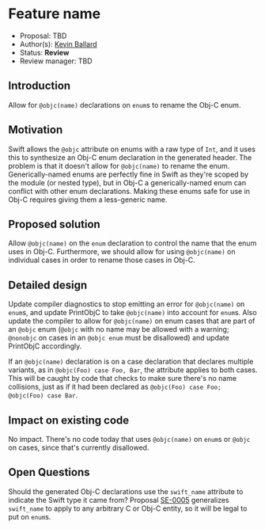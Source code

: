 # Feature name

* Proposal: TBD
* Author(s): [Kevin Ballard](https://github.com/kballard)
* Status: **Review**
* Review manager: TBD

## Introduction

Allow for `@objc(name)` declarations on `enum`s to rename the Obj-C enum.

## Motivation

Swift allows the `@objc` attribute on enums with a raw type of `Int`, and it
uses this to synthesize an Obj-C enum declaration in the generated header. The
problem is that it doesn't allow for `@objc(name)` to rename the enum.
Generically-named enums are perfectly fine in Swift as they're scoped by the
module (or nested type), but in Obj-C a generically-named enum can conflict with
other enum declarations. Making these enums safe for use in Obj-C requires
giving them a less-generic name.

## Proposed solution

Allow `@objc(name)` on the `enum` declaration to control the name that the enum
uses in Obj-C. Furthermore, we should allow for using `@objc(name)` on
individual cases in order to rename those cases in Obj-C.

## Detailed design

Update compiler diagnostics to stop emitting an error for `@objc(name)` on
`enum`s, and update PrintObjC to take `@objc(name)` into account for `enum`s.
Also update the compiler to allow for `@objc(name)` on enum cases that are part
of an `@objc` enum (`@objc` with no name may be allowed with a warning;
`@nonobjc` on cases in an `@objc enum` must be disallowed) and update PrintObjC
accordingly.

If an `@objc(name)` declaration is on a case declaration that declares multiple
variants, as in `@objc(Foo) case Foo, Bar`, the attribute applies to both cases.
This will be caught by code that checks to make sure there's no name collisions,
just as if it had been declared as `@objc(Foo) case Foo; @objc(Foo) case Bar`.

## Impact on existing code

No impact. There's no code today that uses `@objc(name)` on `enum`s or `@objc`
on cases, since that's currently disallowed.

## Open Questions

Should the generated Obj-C declarations use the `swift_name` attribute to
indicate the Swift type it came from? Proposal [SE-0005][] generalizes
`swift_name` to apply to any arbitrary C or Obj-C entity, so it will be legal to
put on `enum`s.

[SE-0005]: https://github.com/apple/swift-evolution/blob/master/proposals/0005-objective-c-name-translation.md
